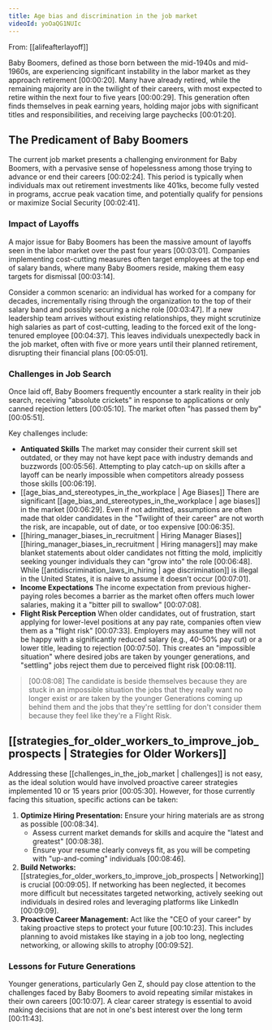 ```yaml
---
title: Age bias and discrimination in the job market
videoId: yoOaQG1NUIc
---
```


From: [[alifeafterlayoff]] <br/> 

Baby Boomers, defined as those born between the mid-1940s and mid-1960s, are experiencing significant instability in the labor market as they approach retirement [00:00:20]. Many have already retired, while the remaining majority are in the twilight of their careers, with most expected to retire within the next four to five years [00:00:29]. This generation often finds themselves in peak earning years, holding major jobs with significant titles and responsibilities, and receiving large paychecks [00:01:20].

## The Predicament of Baby Boomers
The current job market presents a challenging environment for Baby Boomers, with a pervasive sense of hopelessness among those trying to advance or end their careers [00:02:24]. This period is typically when individuals max out retirement investments like 401ks, become fully vested in programs, accrue peak vacation time, and potentially qualify for pensions or maximize Social Security [00:02:41].

### Impact of Layoffs
A major issue for Baby Boomers has been the massive amount of layoffs seen in the labor market over the past four years [00:03:01]. Companies implementing cost-cutting measures often target employees at the top end of salary bands, where many Baby Boomers reside, making them easy targets for dismissal [00:03:14].

Consider a common scenario: an individual has worked for a company for decades, incrementally rising through the organization to the top of their salary band and possibly securing a niche role [00:03:47]. If a new leadership team arrives without existing relationships, they might scrutinize high salaries as part of cost-cutting, leading to the forced exit of the long-tenured employee [00:04:37]. This leaves individuals unexpectedly back in the job market, often with five or more years until their planned retirement, disrupting their financial plans [00:05:01].

### Challenges in Job Search
Once laid off, Baby Boomers frequently encounter a stark reality in their job search, receiving "absolute crickets" in response to applications or only canned rejection letters [00:05:10]. The market often "has passed them by" [00:05:51].

Key challenges include:
*   **Antiquated Skills** The market may consider their current skill set outdated, or they may not have kept pace with industry demands and buzzwords [00:05:56]. Attempting to play catch-up on skills after a layoff can be nearly impossible when competitors already possess those skills [00:06:19].
*   [[age_bias_and_stereotypes_in_the_workplace | Age Biases]] There are significant [[age_bias_and_stereotypes_in_the_workplace | age biases]] in the market [00:06:29]. Even if not admitted, assumptions are often made that older candidates in the "Twilight of their career" are not worth the risk, are incapable, out of date, or too expensive [00:06:35].
*   [[hiring_manager_biases_in_recruitment | Hiring Manager Biases]] [[hiring_manager_biases_in_recruitment | Hiring managers]] may make blanket statements about older candidates not fitting the mold, implicitly seeking younger individuals they can "grow into" the role [00:06:48]. While [[antidiscrimination_laws_in_hiring | age discrimination]] is illegal in the United States, it is naive to assume it doesn't occur [00:07:01].
*   **Income Expectations** The income expectation from previous higher-paying roles becomes a barrier as the market often offers much lower salaries, making it a "bitter pill to swallow" [00:07:08].
*   **Flight Risk Perception** When older candidates, out of frustration, start applying for lower-level positions at any pay rate, companies often view them as a "flight risk" [00:07:33]. Employers may assume they will not be happy with a significantly reduced salary (e.g., 40-50% pay cut) or a lower title, leading to rejection [00:07:50]. This creates an "impossible situation" where desired jobs are taken by younger generations, and "settling" jobs reject them due to perceived flight risk [00:08:11].

> [00:08:08] The candidate is beside themselves because they are stuck in an impossible situation the jobs that they really want no longer exist or are taken by the younger Generations coming up behind them and the jobs that they're settling for don't consider them because they feel like they're a Flight Risk.

## [[strategies_for_older_workers_to_improve_job_prospects | Strategies for Older Workers]]
Addressing these [[challenges_in_the_job_market | challenges]] is not easy, as the ideal solution would have involved proactive career strategies implemented 10 or 15 years prior [00:05:30]. However, for those currently facing this situation, specific actions can be taken:

1.  **Optimize Hiring Presentation:** Ensure your hiring materials are as strong as possible [00:08:34].
    *   Assess current market demands for skills and acquire the "latest and greatest" [00:08:38].
    *   Ensure your resume clearly conveys fit, as you will be competing with "up-and-coming" individuals [00:08:46].
2.  **Build Networks:** [[strategies_for_older_workers_to_improve_job_prospects | Networking]] is crucial [00:09:05]. If networking has been neglected, it becomes more difficult but necessitates targeted networking, actively seeking out individuals in desired roles and leveraging platforms like LinkedIn [00:09:09].
3.  **Proactive Career Management:** Act like the "CEO of your career" by taking proactive steps to protect your future [00:10:23]. This includes planning to avoid mistakes like staying in a job too long, neglecting networking, or allowing skills to atrophy [00:09:52].

### Lessons for Future Generations
Younger generations, particularly Gen Z, should pay close attention to the challenges faced by Baby Boomers to avoid repeating similar mistakes in their own careers [00:10:07]. A clear career strategy is essential to avoid making decisions that are not in one's best interest over the long term [00:11:43].